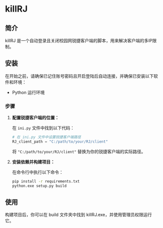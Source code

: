 # killRJ

## 简介

killRJ 是一个自动登录且关闭校园网锐捷客户端的脚本，用来解决客户端的多IP限制。

## 安装

在开始之前，请确保已记住账号密码且开启登陆后自动连接，并确保已安装以下软件和环境：
- Python 运行环境

### 步骤

1. **配置锐捷客户端的位置：**

    在 `ini.py` 文件中找到以下代码：

    ```python
    # 在 ini.py 文件中设置锐捷客户端路径
    RJ_client_path = "C:/path/to/your/RJ/client"
    ```

    将 `"C:/path/to/your/RJ/client"` 替换为你的锐捷客户端的实际路径。

2. **安装依赖并构建项目：**

    在命令行中执行以下命令：

    ```bash
    pip install -r requirements.txt
    python.exe setup.py build
    ```

## 使用

构建项目后，你可以在 build 文件夹中找到 killRJ.exe，并使用管理员权限运行它。